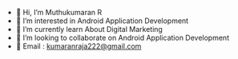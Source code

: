 - 👋 Hi, I’m Muthukumaran R
- 👀 I’m interested in Android Application Development
- 🌱 I’m currently learn About Digital Marketing
- 💞️ I’m looking to collaborate on Android Application Development
- 📧 Email : kumaranraja222@gmail.com
